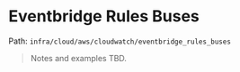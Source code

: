 # Eventbridge Rules Buses

Path: `infra/cloud/aws/cloudwatch/eventbridge_rules_buses`

> Notes and examples TBD.

